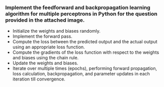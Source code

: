 ### Implement the feedforward and backpropagation learning algorithm for multiple perceptrons in Python for the question provided in the attached image.
- Initialize the weights and biases randomly.
- Implement the forward pass.
- Compute the loss between the predicted output and the actual output using an appropriate loss function.
- Compute the gradients of the loss function with respect to the weights and biases using the chain rule.
- Update the weights and biases.
- Iterate over multiple times (epochs), performing forward propagation, loss calculation, backpropagation, and parameter updates in each iteration till convergence.